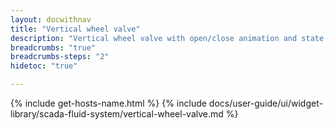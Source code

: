 ```yaml
---
layout: docwithnav
title: "Vertical wheel valve"
description: "Vertical wheel valve with open/close animation and state colors."
breadcrumbs: "true"
breadcrumbs-steps: "2"
hidetoc: "true"

---
```

{% include get-hosts-name.html %}
{% include docs/user-guide/ui/widget-library/scada-fluid-system/vertical-wheel-valve.md %}
